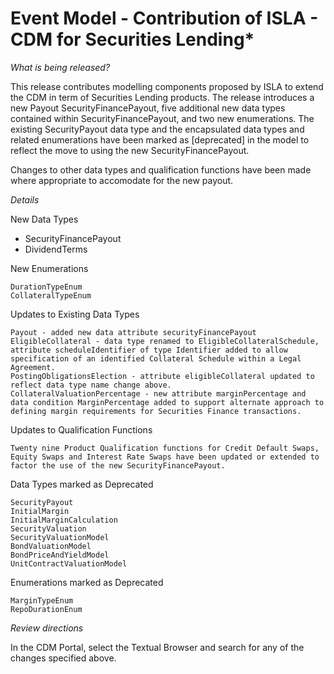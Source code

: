 # Event Model - Contribution of ISLA - CDM for Securities Lending*

_What is being released?_


This release contributes modelling components proposed by ISLA to extend the CDM in term of Securities Lending products. The release introduces a new Payout SecurityFinancePayout, five additional new data types contained within SecurityFinancePayout, and two new enumerations. The existing SecurityPayout data type and the encapsulated data types and related enumerations have been marked as [deprecated] in the model to reflect the move to using the new SecurityFinancePayout.

Changes to other data types and qualification functions have been made where appropriate to accomodate for the new payout.

_Details_

New Data Types

- SecurityFinancePayout
- DividendTerms

New Enumerations

    DurationTypeEnum
    CollateralTypeEnum

Updates to Existing Data Types

    Payout - added new data attribute securityFinancePayout
    EligibleCollateral - data type renamed to EligibleCollateralSchedule, attribute scheduleIdentifier of type Identifier added to allow specification of an identified Collateral Schedule within a Legal Agreement.
    PostingObligationsElection - attribute eligibleCollateral updated to reflect data type name change above.
    CollateralValuationPercentage - new attribute marginPercentage and data condition MarginPercentage added to support alternate approach to defining margin requirements for Securities Finance transactions.

Updates to Qualification Functions

    Twenty nine Product Qualification functions for Credit Default Swaps, Equity Swaps and Interest Rate Swaps have been updated or extended to factor the use of the new SecurityFinancePayout.

Data Types marked as Deprecated

    SecurityPayout
    InitialMargin
    InitialMarginCalculation
    SecurityValuation
    SecurityValuationModel
    BondValuationModel
    BondPriceAndYieldModel
    UnitContractValuationModel

Enumerations marked as Deprecated

    MarginTypeEnum
    RepoDurationEnum

_Review directions_

In the CDM Portal, select the Textual Browser and search for any of the changes specified above.
